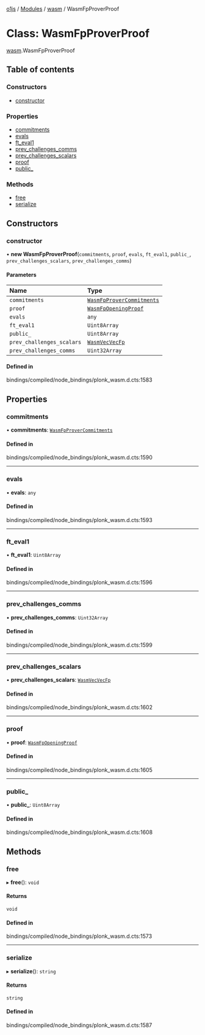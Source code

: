 [o1js](../README.md) / [Modules](../modules.md) / [wasm](../modules/wasm.md) / WasmFpProverProof

# Class: WasmFpProverProof

[wasm](../modules/wasm.md).WasmFpProverProof

## Table of contents

### Constructors

- [constructor](wasm.WasmFpProverProof.md#constructor)

### Properties

- [commitments](wasm.WasmFpProverProof.md#commitments)
- [evals](wasm.WasmFpProverProof.md#evals)
- [ft\_eval1](wasm.WasmFpProverProof.md#ft_eval1)
- [prev\_challenges\_comms](wasm.WasmFpProverProof.md#prev_challenges_comms)
- [prev\_challenges\_scalars](wasm.WasmFpProverProof.md#prev_challenges_scalars)
- [proof](wasm.WasmFpProverProof.md#proof)
- [public\_](wasm.WasmFpProverProof.md#public_)

### Methods

- [free](wasm.WasmFpProverProof.md#free)
- [serialize](wasm.WasmFpProverProof.md#serialize)

## Constructors

### constructor

• **new WasmFpProverProof**(`commitments`, `proof`, `evals`, `ft_eval1`, `public_`, `prev_challenges_scalars`, `prev_challenges_comms`)

#### Parameters

| Name | Type |
| :------ | :------ |
| `commitments` | [`WasmFpProverCommitments`](wasm.WasmFpProverCommitments.md) |
| `proof` | [`WasmFpOpeningProof`](wasm.WasmFpOpeningProof.md) |
| `evals` | `any` |
| `ft_eval1` | `Uint8Array` |
| `public_` | `Uint8Array` |
| `prev_challenges_scalars` | [`WasmVecVecFp`](wasm.WasmVecVecFp.md) |
| `prev_challenges_comms` | `Uint32Array` |

#### Defined in

bindings/compiled/node_bindings/plonk_wasm.d.cts:1583

## Properties

### commitments

• **commitments**: [`WasmFpProverCommitments`](wasm.WasmFpProverCommitments.md)

#### Defined in

bindings/compiled/node_bindings/plonk_wasm.d.cts:1590

___

### evals

• **evals**: `any`

#### Defined in

bindings/compiled/node_bindings/plonk_wasm.d.cts:1593

___

### ft\_eval1

• **ft\_eval1**: `Uint8Array`

#### Defined in

bindings/compiled/node_bindings/plonk_wasm.d.cts:1596

___

### prev\_challenges\_comms

• **prev\_challenges\_comms**: `Uint32Array`

#### Defined in

bindings/compiled/node_bindings/plonk_wasm.d.cts:1599

___

### prev\_challenges\_scalars

• **prev\_challenges\_scalars**: [`WasmVecVecFp`](wasm.WasmVecVecFp.md)

#### Defined in

bindings/compiled/node_bindings/plonk_wasm.d.cts:1602

___

### proof

• **proof**: [`WasmFpOpeningProof`](wasm.WasmFpOpeningProof.md)

#### Defined in

bindings/compiled/node_bindings/plonk_wasm.d.cts:1605

___

### public\_

• **public\_**: `Uint8Array`

#### Defined in

bindings/compiled/node_bindings/plonk_wasm.d.cts:1608

## Methods

### free

▸ **free**(): `void`

#### Returns

`void`

#### Defined in

bindings/compiled/node_bindings/plonk_wasm.d.cts:1573

___

### serialize

▸ **serialize**(): `string`

#### Returns

`string`

#### Defined in

bindings/compiled/node_bindings/plonk_wasm.d.cts:1587
